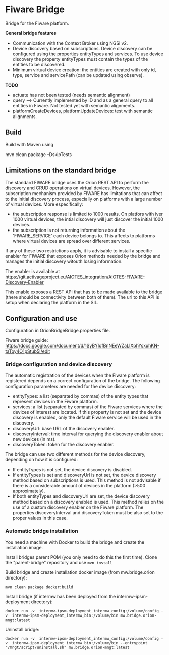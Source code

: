 # Fiware Bridge
Bridge for the Fiware platform.


**General bridge features**
* Communication with the Context Broker using NGSi v2.
* Device discovery based on subscriptions. Device discovery can be configured using the properties entityTypes and services. To use device discovery the property entityTypes must contain the types of the entities to be discovered.
* Minimum virtual device creation: the entities are created with only id, type, service  and servicePath (can be updated using observe).


__TODO__
* actuate has not been tested (needs semantic alignment)
* query --> Currently implemented by ID and as a general query to all entities in Fiware. Not tested yet with semantic alignments.
* platformCreateDevices, platformUpdateDevices: test with semantic alignments.


## Build
Build with Maven using

mvn clean package -DskipTests


## Limitations on the standard bridge
The standard FIWARE bridge uses the Orion REST API to perform the discovery and CRUD operations on virtual devices. However, the subscription mechanism provided by FIWARE has limitations that can affect to the initial discovery process, especially on platforms with a large number of virtual devices. More especifically:
* the subscription response is limited to 1000 results. On platfors with iver 1000 virtual devices, the intial discovery will just discover the initial 1000 devices.
* the subscription is not returning information about the 'FIWARE_SERVICE' each device belongs to. This affects to platforms where virtual devices are spread over different services.

If any of these two restrictions apply, it is advisable to install a specific enabler for FIWARE that exposes Orion methods needed by the bridge and manages the initial discovery witouth losing information.

The enabler is available at https://git.activageproject.eu/AIOTES_integration/AIOTES-FIWARE-Discovery-Enabler 

This enable exposes a REST API that has to be made available to the bridge (there should be connectivity between both of them). The url to this API is setup when declaring the platform in the SIL.


## Configuration and use
Configuration in OrionBridgeBridge.properties file.

Fiware bridge guide: https://docs.google.com/document/d/1SyBYlofBnNEeWZaLIXphYsxuhKN-taToy4O1pStub5I/edit


### Bridge configuration and device discovery
The automatic registration of the devices when the Fiware platform is registered depends on a correct configuration of the bridge. The following configuration parameters are needed for the device discovery:
* entityTypes: a list (separated by commas) of the entity types that represent devices in the Fiware platform.
* services:  a list (separated by commas) of the Fiware services where the devices of interest are located. If this property is not set and the device discovery is enabled, only the default Fiware service will be used in the discovery.
* discoveryUrl: base URL of the discovery enabler.
* discoveryInterval: time interval for querying the discovery enabler about new devices (in ms).
* discoveryToken: token for the discovery enabler.


The bridge can use two different methods for the device discovery, depending on how it is configured:
* If entityTypes is not set, the device discovery is disabled.
* If entityTypes is set and discoveryUrl is not set, the device discovery method based on subscriptions is used. This method is not advisable if there is a considerable amount of devices in the platform (>500 approximately).
* If both entityTypes and discoveryUrl are set, the device discovery method based on a discovery enabled is used. This method relies on the use of a custom discovery enabler on the Fiware platform. The properties discoveryInterval and discoveryToken must be also set to the proper values in this case. 



### Automatic bridge installation
You need a machine with Docker to build the bridge and create the installation image.


Install bridges parent POM (you only need to do this the first time). Clone the "parent-bridge" repository and use `mvn install`


Build bridge and create installation docker image (from mw.bridge.orion directory):

`mvn clean package docker:build`


Install bridge (if intermw has been deployed from the intermw-ipsm-deployment directory):

`docker run -v  intermw-ipsm-deployment_intermw_config:/volume/config -v  intermw-ipsm-deployment_intermw_bin:/volume/bin mw.bridge.orion-mngt:latest`


Uninstall bridge:

`docker run -v  intermw-ipsm-deployment_intermw_config:/volume/config -v  intermw-ipsm-deployment_intermw_bin:/volume/bin --entrypoint "/mngt/script/uninstall.sh" mw.bridge.orion-mngt:latest`